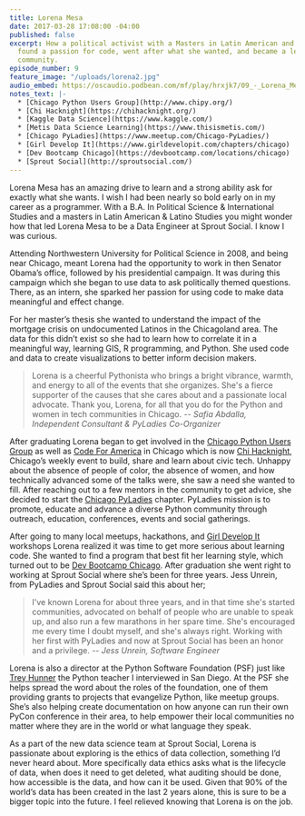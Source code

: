 ```yaml
---
title: Lorena Mesa
date: 2017-03-28 17:08:00 -04:00
published: false
excerpt: How a political activist with a Masters in Latin American and Latino Studies
  found a passion for code, went after what she wanted, and became a leader in her
  community.
episode_number: 9
feature_image: "/uploads/lorena2.jpg"
audio_embed: https://oscaudio.podbean.com/mf/play/hrxjk7/09_-_Lorena_Mesa_-_Open_SourceCraft.mp3
notes_text: |-
  * [Chicago Python Users Group](http://www.chipy.org/)
  * [Chi Hacknight](https://chihacknight.org/)
  * [Kaggle Data Science](https://www.kaggle.com/)
  * [Metis Data Science Learning](https://www.thisismetis.com/)
  * [Chicago PyLadies](https://www.meetup.com/Chicago-PyLadies/)
  * [Girl Develop It](https://www.girldevelopit.com/chapters/chicago)
  * [Dev Bootcamp Chicago](https://devbootcamp.com/locations/chicago)
  * [Sprout Social](http://sproutsocial.com/)
---
```


Lorena Mesa has an amazing drive to learn and a strong ability ask for exactly what she wants.  I wish I had been nearly so bold early on in my career as a programmer.  With a B.A. In Political Science & International Studies and a masters in Latin American & Latino Studies you might wonder how that led Lorena Mesa to be a Data Engineer at Sprout Social.  I know I was curious.  

Attending Northwestern University for Political Science in 2008, and being near Chicago, meant Lorena had the opportunity to work in then Senator Obama’s office, followed by his presidential campaign.  It was during this campaign which she began to use data to ask politically themed questions.  There, as an intern, she sparked her passion for using code to make data meaningful and effect change.

For her master’s thesis she wanted to understand the impact of the mortgage crisis on undocumented Latinos in the Chicagoland area.  The data for this didn’t exist so she had to learn how to correlate it in a meaningful way, learning GIS, R programming, and Python.  She used code and data to create visualizations to better inform decision makers.  

> Lorena is a cheerful Pythonista who brings a bright vibrance, warmth, and energy to all of the events that she organizes. She's a fierce supporter of the causes that she cares about and a passionate local advocate. Thank you, Lorena, for all that you do for the Python and women in tech communities in Chicago.
><cite>-- Safia Abdalla, Independent Consultant & PyLadies Co-Organizer

After graduating Lorena began to get involved in the [Chicago Python Users Group](http://www.chipy.org/) as well as
 [Code For America](https://www.codeforamerica.org)
 in Chicago which is now [Chi Hacknight](https://chihacknight.org/), Chicago’s weekly event to build, share and learn about civic tech.  Unhappy about the absence of people of color, the absence of women, and how technically advanced some of the talks were, she saw a need she wanted to fill.  After reaching out to a few mentors in the community to get advice, she decided  to start the [Chicago PyLadies](https://www.meetup.com/Chicago-PyLadies/) chapter.  PyLadies mission is to promote, educate and advance a diverse Python community through outreach, education, conferences, events and social gatherings.

After going to many local meetups, hackathons, and [Girl Develop It](https://www.girldevelopit.com/chapters/chicago)
 workshops Lorena realized it was time to get more serious about learning code.  She wanted to find a program that best fit her learning style, which turned out to be [Dev Bootcamp Chicago](https://devbootcamp.com/locations/chicago).  After graduation she went right to working at Sprout Social where she’s been for three years.
Jess Unrein, from PyLadies and Sprout Social said this about her;

> I've known Lorena for about three years, and in that time she's started communities, advocated on behalf of people who are unable to speak up, and also run a few marathons in her spare time. She's encouraged me every time I doubt myself, and she's always right. Working with her first with PyLadies and now at Sprout Social has been an honor and a privilege.
><cite>-- Jess Unrein, Software Engineer

Lorena is also a director at the Python Software Foundation (PSF) just like [Trey Hunner](http://codepop.com/open-sourcecraft/episodes/trey-hunner/) the Python teacher I interviewed in San Diego.  At the PSF she helps spread the word about the roles of the foundation, one of them providing grants to projects that evangelize Python, like meetup groups.  She’s also helping create documentation on how anyone can run their own PyCon conference in their area, to help empower their local communities no matter where they are in the world or what language they speak.

As a part of the new data science team at Sprout Social, Lorena is passionate about exploring is the ethics of data collection, something I’d never heard about.  More specifically data ethics asks what is the lifecycle of data, when does it need to get deleted, what auditing should be done, how accessible is the data, and how can it be used.  Given that 90% of the world’s data has been created in the last 2 years alone, this is sure to be a bigger topic into the future.  I feel relieved knowing that Lorena is on the job.  